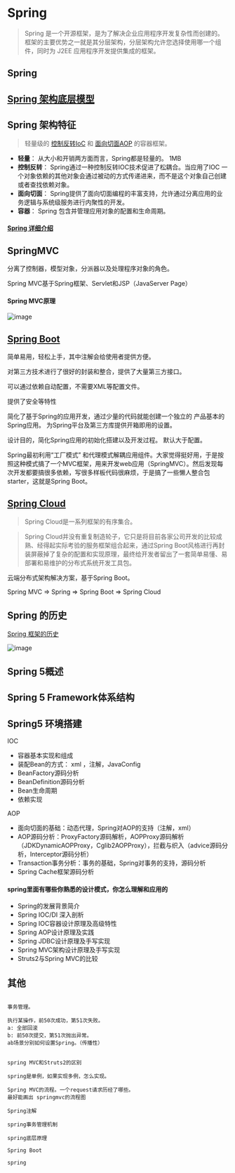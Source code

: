 # Spring
> Spring 是一个开源框架，是为了解决企业应用程序开发复杂性而创建的。框架的主要优势之一就是其分层架构，分层架构允许您选择使用哪一个组件，同时为 J2EE 应用程序开发提供集成的框架。

## Spring  

## [Spring 架构底层模型](Spring-Framework.md)

## Spring 架构特征
> 轻量级的 [控制反转IoC](Spring-IoC.md) 和 [面向切面AOP](Spring-AOP.md) 的容器框架。
- **轻量**： 从大小和开销两方面而言，Spring都是轻量的。 1MB
- **控制反转**： Spring通过一种控制反转IOC技术促进了松耦合。当应用了IOC 一个对象依赖的其他对象会通过被动的方式传递进来，而不是这个对象自己创建或者查找依赖对象。
- **面向切面**： Spring提供了面向切面编程的丰富支持，允许通过分离应用的业务逻辑与系统级服务进行内聚性的开发。
- **容器**： Spring 包含并管理应用对象的配置和生命周期。


#### [Spring 详细介绍](Spring-Spring.md)



## SpringMVC 
分离了控制器，模型对象，分派器以及处理程序对象的角色。

Spring MVC基于Spring框架、Servlet和JSP（JavaServer Page）

#### Spring MVC原理

![image](images/springmvc-1.png)

## [Spring Boot](Spring-Boot.md)
简单易用，轻松上手，其中注解会给使用者提供方便。

对第三方技术进行了很好的封装和整合，提供了大量第三方接口。

可以通过依赖自动配置，不需要XML等配置文件。

提供了安全等特性

简化了基于Spring的应用开发，通过少量的代码就能创建一个独立的 产品基本的Spring应用。
为Spring平台及第三方库提供开箱即用的设置。

设计目的，简化Spring应用的初始化搭建以及开发过程。
默认大于配置。

Spring最初利用“工厂模式” 和代理模式解耦应用组件。大家觉得挺好用，于是按照这种模式搞了一个MVC框架，用来开发web应用（SpringMVC）。然后发现每次开发都要搞很多依赖，写很多样板代码很麻烦，于是搞了一些懒人整合包starter，这就是Spring Boot。

## [Spring Cloud](https://github.com/jiaxiaojiao/SpringCloud-study-guide)
> Spring Cloud是一系列框架的有序集合。

> Spring Cloud并没有重复制造轮子，它只是将目前各家公司开发的比较成熟、经得起实际考验的服务框架组合起来，通过Spring Boot风格进行再封装屏蔽掉了复杂的配置和实现原理，最终给开发者留出了一套简单易懂、易部署和易维护的分布式系统开发工具包。

云端分布式架构解决方案，基于Spring Boot。

Spring MVC => Spring => Spring Boot  => Spring Cloud

## Spring 的历史
[Spring 框架的历史](https://www.quickprogrammingtips.com/spring-boot/history-of-spring-framework-and-spring-boot.html)

 ![image](images/springhistoryinfographic.jpg)
 

## Spring 5概述
## Spring 5 Framework体系结构
## Spring5 环境搭建

IOC
- 容器基本实现和组成
- 装配Bean的方式： xml ，注解，JavaConfig
- BeanFactory源码分析
- BeanDefinition源码分析
- Bean生命周期
- 依赖实现

AOP
- 面向切面的基础：动态代理，Spring对AOP的支持（注解，xml）
- AOP源码分析：ProxyFactory源码解析，AOPProxy源码解析（JDKDynamicAOPProxy，Cglib2AOPProxy），拦截与织入（advice源码分析，Interceptor源码分析）
- Transaction事务分析：事务的基础，Spring对事务的支持，源码分析
- Spring Cache框架源码分析


#### spring里面有哪些你熟悉的设计模式，你怎么理解和应用的

- Spring的发展背景简介
- Spring IOC/DI 深入剖析
- Spring IOC容器设计原理及高级特性
- Spring AOP设计原理及实践
- Spring JDBC设计原理及手写实现
- Spring MVC架构设计原理及手写实现
- Struts2与Spring MVC的比较 

## 其他
```text

事务管理。

执行某操作，前50次成功，第51次失败。
a: 全部回滚
b: 前50次提交，第51次抛出异常。
ab场景分别如何设置Spring。（传播性）


spring MVC和Struts2的区别

spring是单例，如果实现多例，怎么实现。

Spring MVC的流程。一个request请求历经了哪些。
最好能画出 springmvc的流程图

Spring注解

spring事务管理机制

spring底层原理

Spring Boot

spring
```